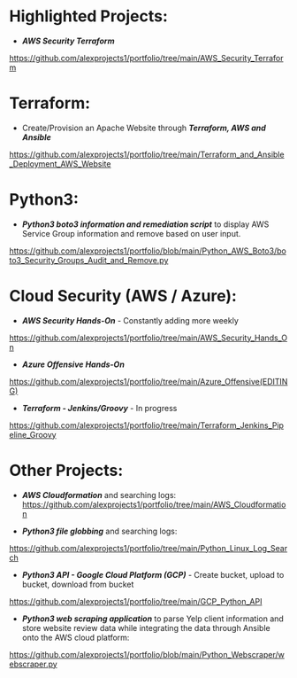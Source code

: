 # Highlighted Projects:

+ ***AWS Security Terraform*** 

https://github.com/alexprojects1/portfolio/tree/main/AWS_Security_Terraform


# Terraform:

+ Create/Provision an Apache Website through ***Terraform, AWS and Ansible***

https://github.com/alexprojects1/portfolio/tree/main/Terraform_and_Ansible_Deployment_AWS_Website


# Python3:

+ ***Python3 boto3 information and remediation script*** to display AWS Service Group information and remove based on user input.

https://github.com/alexprojects1/portfolio/blob/main/Python_AWS_Boto3/boto3_Security_Groups_Audit_and_Remove.py


# Cloud Security (AWS / Azure):

+ ***AWS Security Hands-On*** - Constantly adding more weekly

https://github.com/alexprojects1/portfolio/tree/main/AWS_Security_Hands_On


+ ***Azure Offensive Hands-On*** 

https://github.com/alexprojects1/portfolio/tree/main/Azure_Offensive(EDITING)


+ ***Terraform - Jenkins/Groovy*** - In progress

https://github.com/alexprojects1/portfolio/tree/main/Terraform_Jenkins_Pipeline_Groovy



# Other Projects:

+ ***AWS Cloudformation*** and searching logs:
https://github.com/alexprojects1/portfolio/tree/main/AWS_Cloudformation

+ ***Python3 file globbing*** and searching logs:

https://github.com/alexprojects1/portfolio/tree/main/Python_Linux_Log_Search


+ ***Python3 API - Google Cloud Platform (GCP)*** - Create bucket, upload to bucket, download from bucket

https://github.com/alexprojects1/portfolio/tree/main/GCP_Python_API
  
+ ***Python3 web scraping application*** to parse Yelp client information and store website review data while integrating the data through Ansible onto the AWS cloud platform: 

https://github.com/alexprojects1/portfolio/blob/main/Python_Webscraper/webscraper.py










